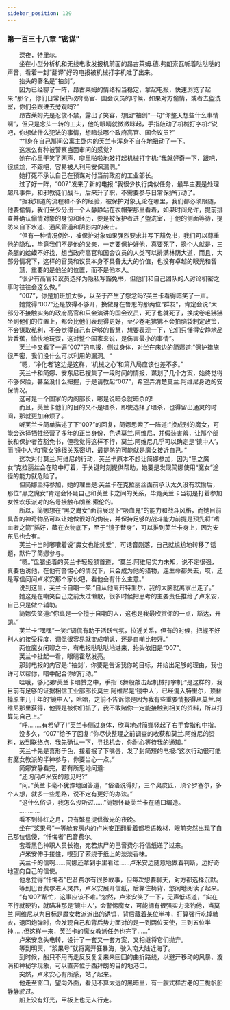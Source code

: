 ```yaml
---
sidebar_position: 129
---
```

### 第一百三十八章 “密谋”  


　　深夜，特里尔。  
　　坐在小型分析机和无线电收发报机前面的昂古莱姆.德.弗朗索瓦听着哒哒哒的声音，看着一封“翻译”好的电报被机械打字机吐了出来。  
　　抬头的署名是“袖剑”。  
　　因为已经聊了一阵，昂古莱姆的情绪相当稳定，拿起电报，快速浏览了起来:“那个，你们日常保护政府高官、国会议员的时候，如果对方偷情，或者去盥洗室，你们会跟进去旁观吗?”  
　　昂古莱姆先是忍俊不禁，露出了笑容，想回“袖剑”一句“你整天想些什么事情啊”，但只是念头一转的工夫，他的眼睛就微微眯起，手指敲动了机械打字机:“说吧，你想做什么犯法的事情，想暗杀哪个政府高官、国会议员?”  
　　艹!身在自己那间公寓主卧内的芙兰卡浑身不自在地扭动了一下。  
　　这怎么有种被警察当面审问的感觉?  
　　她在心里干笑了两声，噼里啪啦地敲打起机械打字机:“我就好奇一下，跟吧，很尴尬，不跟吧，容易被人利用安保漏洞。”  
　　她打死不承认自己在预谋对付当前政府的工业部长。  
　　过了好一阵，“007”发来了新的电报:“我很少执行类似任务，最早主要是处理超凡事件，和邪教徒们战斗，后来升了职，不需要参与日常保护行动了。  
　　“据我知道的流程和不多的经验，被保护对象无论在哪里，我们都必须跟随，他要偷情，我们至少分出一个人静静站在衣帽架那里看着，如果时间允许，提前排查并确认偷情对象的身份和经历，要是被保护者进了盥洗室，于他的侧面等待，提防来自下水道、通风管道和阴影内的袭击。  
　　“但有一种情况例外，被保护对象如果强烈要求并写下豁免书，我们可以尊重他的隐私，毕竟我们不是他的父亲，一定要保护好他，真要死了，换个人就是，三条腿的蛤蟆不好找，想当政府高官和国会议员的人类可以排满林荫大道，而且，大部分情况下，这样的官员和议员本身不具备太大的价值，也没有卓越的眼光和智  
　　慧，重要的是他坐的位置，而不是他本人。  
　　“很少有高官和议员选择为隐私写豁免书，但他们和自己团队的人讨论机密之事时往往会这么做。”  
　　“007”，你是加班加太多，以至于产生了怨念吗?芙兰卡看得暗笑了一声。  
　　她觉得“007”还是放得不够开，换做身在鲁恩的那两位“群友”，肯定会说“大部分不接触实务的政府高官和只会演讲的国会议员，死了也就死了，换成卷毛狒狒坐到他们的位置上，都会比他们表现得更好，至少卷毛狒狒不会拍脑袋制定政策，不会谋取私利，不会觉得自己有足够的智慧，想要表现一下，它们只懂得安静地品尝香蕉，愉快地玩耍，这对整个国家来说，是伤害最小的事情”。  
　　芙兰卡又看了一遍“007”的电报，侧过身体，对坐在床边的简娜道:“保护措施很严密，我们没什么可以利用的漏洞。“  
　　“嗯，‘净化者’这边是这样，‘机械之心’和第八局应该也差不多。”  
　　芙兰卡和简娜、安东尼已搜集了一段时间的情报，谋划了几个方案，始终觉得不够保险，甚至没什么把握，于是请教起“007”，希望弄清楚莫兰.阿维尼身边的安保情况。  
　　这可是一个国家的内阁部长，哪是说暗杀就暗杀的!  
　　而且，芙兰卡他们的目的又不是暗杀，即使选择了暗杀，也得留出通灵的时间，那就更加麻烦了。  
　　听芙兰卡简单描述了下“007”的回复，简娜思索了一阵道:“换成别的魔女，可能会选择牺牲经营了多年的正当身份，色诱莫兰.阿维尼，并假装害羞，让那个部长和保护者签豁免书，但我觉得这样不行，莫兰.阿维尼几乎可以确定是‘镜中人’，而‘镜中人’和‘魔女’途径关系密切，最提防的可能就是魔女接近自己。”  
　　这次对付莫兰.阿维尼的行动，芙兰卡原本不想让简娜参加，因为“黑之魔女”克拉丽丝会在暗中盯着，于关键时刻提供帮助，她要是发现简娜使用“魔女”途径的能力就危险了。  
　　但简娜坚持参加，她的理由是:芙兰卡在克拉丽丝面前承认太久没有欢愉后，那位“黑之魔女”肯定会怀疑自己和芙兰卡之间的关系，毕竟芙兰卡当初是打着参加女性欢乐派对的名号接触布朗丝.索伦的。  
　　所以，简娜想在“黑之魔女”面前展现下“吸血鬼”的能力和战斗风格，而她目前具备的神奇物品可以让她做很好的伪装，并保持足够的战斗能力前提是预先将“嗜血者之箭”插好，藏在衣物底下，至于“镜子替身”，可以推到芙兰卡身上，因为安东尼也会有。  
　　芙兰卡当时嘟囔着说“魔女也能纯爱”，可话音刚落，自己就尴尬地转移了话题，默许了简娜参与。  
　　“嗯。”盘腿坐着的芙兰卡轻轻颔首道，“莫兰.阿维尼实力未知，说不定很强，真要色诱他，在他有警惕心的情况下，只会成为他的猎物，连生命都失去，哎，还是写信问问卢米安那个家伙吧，看他会有什么主意。”  
　　说到这里，芙兰卡自嘲一笑:“自从他离开特里尔，我的大脑就离家出走了。”  
　　她这是在嘲笑自己之前太过懒散，很多时候把思考的主要责任推给了卢米安，自己只是做个辅助。  
　　简娜失笑道:“你真是一个擅于自嘲的人，这也是我最欣赏你的一点，豁达，开朗。”  
　　芙兰卡“嘿嘿”一笑:“调侃有助于活跃气氛，拉近关系，但有的时候，把握不好别人的接受程度，调侃很容易就变成嘲讽，还是自嘲比较好。”  
　　两位魔女闲聊之中，有电报哒哒哒地进来，抬头依旧是“007”。  
　　芙兰卡扯起一看，眼睛霍然发亮。  
　　那封电报的内容是:“袖剑’，你要是告诉我你的目标，并给出足够的理由，我也许可以帮你，暗中配合你的行动。”  
　　哇哦，够兄弟!芙兰卡暗赞之中，手指飞舞般敲击起机械打字机:“是这样的，我目前有足够的证据相信工业部部长莫兰.阿维尼是‘镜中人’，已经混入特里尔，顶替掉原主几十年的‘镜中人’，哈哈，之前不告诉你是因为我有些重要情报得从莫兰.阿维尼那里获得，他要是被你们抓了，我不敢赌你一定能接触到相关的资料，所以打算先自己上。”  
　　“呼….….有希望了!”芙兰卡侧过身体，欣喜地对简娜竖起了右手食指和中指。  
　　没多久，“007”给予了回复:“你尽快整理之前调查的收获和莫兰.阿维尼的资料，放到联络点，我先确认一下，寻找机会，你耐心等待我的通知。”  
　　芙兰卡先是喜形于色，接着抿了下嘴唇，发了封简短的电报:“这次行动很可能有魔女教派的半神参与，你要当心一点。”  
　　简娜安静看完，若有所思地问道:  
　　“还询问卢米安的意见吗?”  
　　“问。”芙兰卡毫不犹豫地回答道，“俗语说得好，三个臭皮匠，顶个罗塞尔，多个人想，就多一些思路，说不定有更好的办法。”  
　　“这什么俗语，我怎么没听过……”简娜怀疑芙兰卡在随口编造。  
　　............  
　　看不到绯红之月，只有繁星提供微光的夜晚。  
　　坐在“浆果号”一等舱套房内的卢米安正翻看着都坦语教材，眼前突然出现了自己那位信使，“忏悔者”巴音费尔。  
　　套着黑色神职人员长袍，宛若焦尸的巴音费尔将信纸递了过来。  
　　卢米安伸手接住，嗅到了萦绕于纸上的淡淡香味。  
　　芙兰卡的信啊……简娜还拿到手里看过……卢米安边随意地做着判断，边好奇地望向自己的信使。  
　　他总觉得“忏悔者”巴音费尔有很多故事，但每次想要聊天，对方都选择沉默。  
　　等到巴音费尔进入灵界，卢米安展开信纸，后靠住椅背，悠闲地阅读了起来。  
　　“有‘007’帮忙，这事应该不难。”忽然，卢米安笑了一下，无声低语道，“实在不行就硬钓，就瞄准那是‘镜中人’，会警惕魔女，可能拥有很强实力来钓他，当莫兰.阿维尼以为目标是魔女教派派出的诱饵，背后藏着某位半神，打算强行吃掉糖衣，退回炮弹时，会发现自己和背后势力面对的是一到两位天使，三到五位半神……但这样一来，芙兰卡的魔女教派任务也完了……”  
　　卢米安念头电转，设计了一套又一套方案，又相继将它们抛弃。  
　　等到明天，“浆果号”就将离开狂暴海，驶入南大陆近海了。  
　　到时候，船只不用再走反反复复来来回回的曲折路线，以避开移动的风暴、漩涡和神秘学现象，可以直奔位于西拜朗的目的地港口。  
　　突然，卢米安心有所感，站了起来。  
　　他走至窗口，望向外面，看见不算太远的黑暗里，有一艘式样古老的三桅帆船静静驶过。  
　　船上没有灯光，甲板上也无人行走。  
